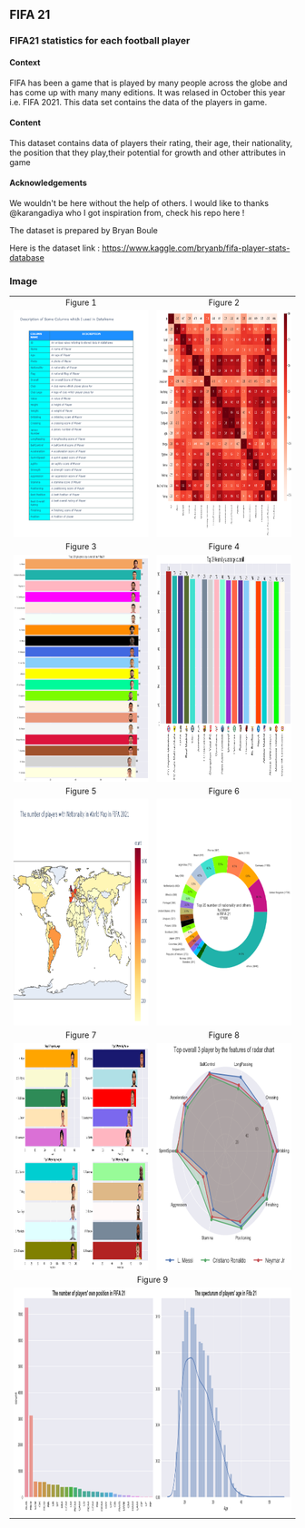 ## FIFA 21
### FIFA21 statistics for each football player

#### Context
FIFA has been a game that is played by many people across the globe and has come up with many many editions. It was relased in October this year i.e. FIFA 2021. This data set contains the data of the players in game.

#### Content
This dataset contains data of players their rating, their age, their nationality, the position that they play,their potential for growth and other attributes in game

#### Acknowledgements
We wouldn't be here without the help of others. I would like to thanks @karangadiya who I got inspiration from, check his repo here !

The dataset is prepared by Bryan Boule

Here is the dataset link : https://www.kaggle.com/bryanb/fifa-player-stats-database

### Image

<table style="border: 0px;">
  <tr>
     <td align="center"> Figure 1 </td>
     <td align="center"> Figure 2 </td>
  </tr>
  <tr>
    <td><img width="600" height="400" src ="https://github.com/Rapter1990/Data-Visualization-Examples/blob/master/fifa%2021%20visualization/images/image1.png"></td>
    <td><img width="600" height="400" src ="https://github.com/Rapter1990/Data-Visualization-Examples/blob/master/fifa%2021%20visualization/images/image2.png"></td>
  </tr>
  <tr>
     <td align="center"> Figure 3 </td>
     <td align="center"> Figure 4 </td>
  </tr>
  <tr>
    <td><img width="600" height="400" src ="https://github.com/Rapter1990/Data-Visualization-Examples/blob/master/fifa%2021%20visualization/images/image3.png"></td>
    <td><img width="600" height="400" src ="https://github.com/Rapter1990/Data-Visualization-Examples/blob/master/fifa%2021%20visualization/images/image4.png"></td>
  </tr>
  <tr>
     <td align="center"> Figure 5 </td>
     <td align="center"> Figure 6 </td>
  </tr>
  <tr>
    <td><img width="600" height="400" src ="https://github.com/Rapter1990/Data-Visualization-Examples/blob/master/fifa%2021%20visualization/images/image5.png"></td>
    <td><img width="600" height="400" src ="https://github.com/Rapter1990/Data-Visualization-Examples/blob/master/fifa%2021%20visualization/images/image6.png"></td>
  </tr>
  <tr>
     <td align="center"> Figure 7 </td>
     <td align="center"> Figure 8 </td>
  </tr>
  <tr>
    <td><img width="600" height="400" src ="https://github.com/Rapter1990/Data-Visualization-Examples/blob/master/fifa%2021%20visualization/images/image7.png"></td>
    <td><img width="600" height="400" src ="https://github.com/Rapter1990/Data-Visualization-Examples/blob/master/fifa%2021%20visualization/images/image8.png"></td>
  </tr>
  <tr>
     <td align="center" colspan="2" > Figure 9 </td>
  </tr>
  <tr>
     <td colspan="2" ><img width="1200" height="400" src ="https://github.com/Rapter1990/Data-Visualization-Examples/blob/master/fifa%2021%20visualization/images/image9.png"></td>
  </tr>
</table>
